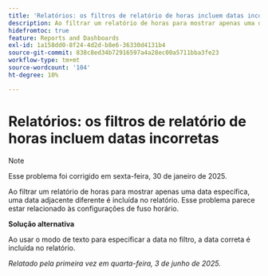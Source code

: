 ```yaml
---
title: 'Relatórios: os filtros de relatório de horas incluem datas incorretas'
description: Ao filtrar um relatório de horas para mostrar apenas uma data específica, uma data adjacente diferente é incluída no relatório. Esse problema parece estar relacionado às configurações de fuso horário.
hidefromtoc: true
feature: Reports and Dashboards
exl-id: 1a158dd0-8f24-4d2d-b8e6-36330d4131b4
source-git-commit: 838c8ed34b72916597a4a28ec00a5711bba3fe23
workflow-type: tm+mt
source-wordcount: '104'
ht-degree: 10%

---
```


# Relatórios: os filtros de relatório de horas incluem datas incorretas

>[!NOTE]
>
>Esse problema foi corrigido em sexta-feira, 30 de janeiro de 2025.

Ao filtrar um relatório de horas para mostrar apenas uma data específica, uma data adjacente diferente é incluída no relatório. Esse problema parece estar relacionado às configurações de fuso horário.

**Solução alternativa**

Ao usar o modo de texto para especificar a data no filtro, a data correta é incluída no relatório.

_Relatado pela primeira vez em quarta-feira, 3 de junho de 2025._
